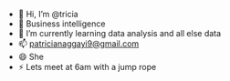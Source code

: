 - 👋 Hi, I’m @tricia
- 👀 Business intelligence
- 🌱 I’m currently learning data analysis and all else data
- 📫 patricianaggayi9@gmail.com
- 😄 She
- ⚡ Lets meet at 6am with a jump rope


